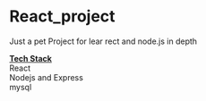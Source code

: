 # React_project
<p> Just a pet Project for lear rect and node.js in depth
  
**<ins>Tech Stack</ins>**
<br> React
<br> Nodejs and Express
<br> mysql</p>
